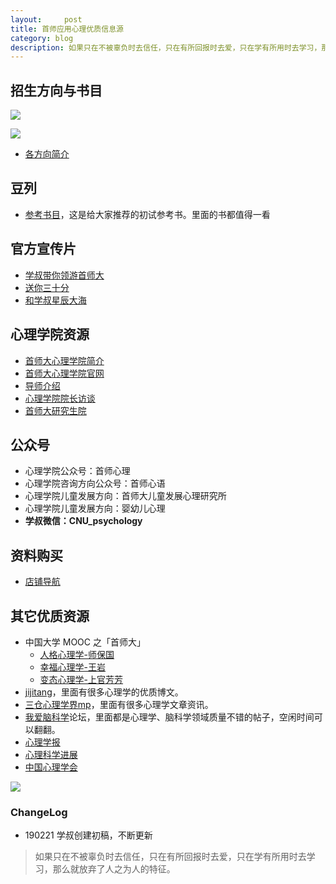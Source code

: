```yaml
---
layout:     post
title: 首师应用心理优质信息源
category: blog
description: 如果只在不被辜负时去信任，只在有所回报时去爱，只在学有所用时去学习，那么就放弃了人之为人的特征。
---
```


## 招生方向与书目

![](http://pics.zapp926.top/resource-2.png)

![](http://pics.zapp926.top/resource-1.png)

* [各方向简介](https://cnu347.com/Introduce)

## 豆列

* [参考书目](https://www.douban.com/doulist/111940913/)，这是给大家推荐的初试参考书。里面的书都值得一看

## 官方宣传片

* [学叔带你领游首师大](http://1257355643.vod2.myqcloud.com/a589a973vodtranscq1257355643/228e3e735285890785719164333/v.f30.mp4)
* [送你三十分](http://1257355643.vod2.myqcloud.com/a589a973vodtranscq1257355643/de742bed5285890785481622413/v.f30.mp4)
* [和学叔星辰大海](http://1257355643.vod2.myqcloud.com/a589a973vodtranscq1257355643/234861465285890786848877472/v.f30.mp4)

## 心理学院资源
* [首师大心理学院简介](https://mp.weixin.qq.com/s/M4LhYtmxcC9Gx5j2GFALFQ?)
* [首师大心理学院官网](http://xlxy.cnu.edu.cn)
* [导师介绍](http://xlxy.cnu.edu.cn/szdw/grfc/index.htm)
* [心理学院院长访谈](http://weixin.cnu.edu.cn/zssp/心理学院.html)
* [首师大研究生院](http://grad.cnu.edu.cn)

## 公众号

* 心理学院公众号：首师心理
* 心理学院咨询方向公众号：首师心语
* 心理学院儿童发展方向：首师大儿童发展心理研究所
* 心理学院儿童发展方向：婴幼儿心理
* **学叔微信：CNU_psychology**

## 资料购买

* [店铺导航](https://shop342556748.taobao.com/?spm=a313o.201708ban.sellercard.12.64f0197aZ7oEHs)

## 其它优质资源
* 中国大学 MOOC 之「首师大」
    * [人格心理学-师保国](https://www.icourse163.org/course/CNU-1003016011 )
    * [幸福心理学-王岩](https://www.icourse163.org/course/CNU-1003019012)
    * [变态心理学-上官芳芳](https://www.icourse163.org/course/CNU-1003026007)
* [jijitang](http://www.jijitang.com/article#)，里面有很多心理学的优质博文。
* [三仓心理学界mp](https://mp.sohu.com/profile?xpt=c29odW1wcHJ1aTR3QHNvaHUuY29t&_f=index_pagemp_1)，里面有很多心理学文章资讯。
* [我爱脑科学](http://52brain.com)论坛，里面都是心理学、脑科学领域质量不错的帖子，空闲时间可以翻翻。
* [心理学报](http://journal.psych.ac.cn/xlxb/CN/0439-755X/home.shtml)
* [心理科学进展](http://journal.psych.ac.cn/xlkxjz/CN/1671-3710/home.shtml)
* [中国心理学会](https://www.cpsbeijing.org)

![](http://pics.zapp926.top/2019-02-25-0ac.jpg)

### ChangeLog
* 190221 学叔创建初稿，不断更新

> 如果只在不被辜负时去信任，只在有所回报时去爱，只在学有所用时去学习，那么就放弃了人之为人的特征。



